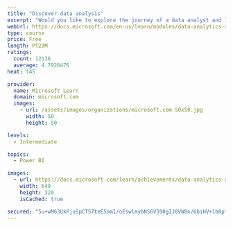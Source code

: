 ```yaml
---
title: "Discover data analysis"
excerpt: "Would you like to explore the journey of a data analyst and learn how a data analyst tells a story with data? In this module, you will explore the different roles in data and learn the different tasks of a data analyst."
webUrl: https://docs.microsoft.com/en-us/learn/modules/data-analytics-microsoft/
type: course
price: Free
length: PT23M
ratings:
  count: 12136
  average: 4.7928476
heat: 145

provider:
  name: Microsoft Learn
  domain: microsoft.com
  images:
    - url: /assets/images/organizations/microsoft.com-50x50.jpg
      width: 50
      height: 50

levels:
  - Intermediate

topics:
  - Power BI

images:
  - url: https://docs.microsoft.com/learn/achievements/data-analytics-and-microsoft-social.png
    width: 640
    height: 320
    isCached: true

secured: "5u+wM63UkPjuSpCT57teE5nmI/oEswlmybNS6V590gIJ8VW8n/6biHV+1b0pfJmYP1FoOzxelVhAAdq4Yj2usZ1XkEHMd9TXY2cNjIux6PZ3fK+nmgfLyOoEsY/kNtiaFmeEyv8mFYKDaY5mj8zlEvoLT5kpNM4T7nHhCFBv0dTo42IUONXvaJzgz9vJnDhjVp4Lgv7x7OQJnz8WRTUPM7pC7ttod5FZ1OzmhHxuNEJx4BkZrVnQCWApPQd+uE7UF8LFO+TCFXU8JFqV6A83JZ6HQkl9ZiXbrRVNOFmnaD8K9WD+zCeMaD0yQ7OTXN/C97x6vzk+XaRdotgeXkIILEEl5w9iSteeASG1t1GT8dIiG0VX0SGsKeryVvG+mE7s60YFVEQdvqxBCQOslz4B1YikOUqytyUHiEhyi81CyT8=;ANoB0JShf5APDveq0kKryQ=="
---
```


